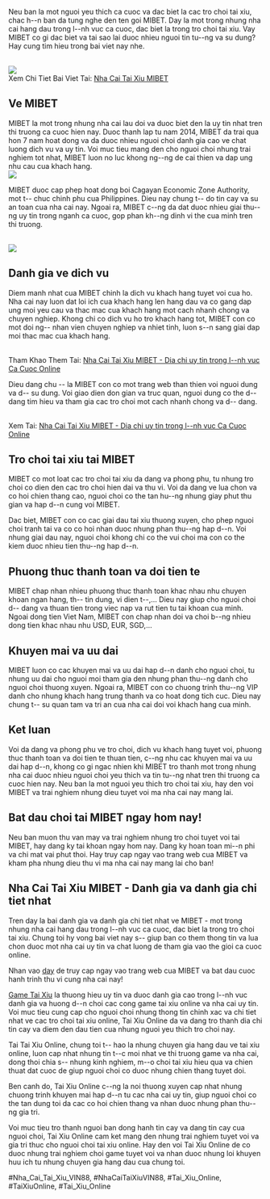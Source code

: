 <p>Neu ban la mot nguoi yeu thich ca cuoc va dac biet la cac tro choi tai xiu, chac h--n ban da tung nghe den ten goi MIBET. Day la mot trong nhung nha cai hang dau trong l--nh vuc ca cuoc, dac biet la trong tro choi tai xiu. Vay MIBET co gi dac biet va tai sao lai duoc nhieu nguoi tin tu--ng va su dung? Hay cung tim hieu trong bai viet nay nhe.</p><br><img src="https://taixiuonline.games/wp-content/uploads/2025/01/uu-diem-noi-bat-MIBET.jpg"></br>
Xem Chi Tiet Bai Viet Tai: <a href="https://taixiuonline.games/mibet/">Nha Cai Tai Xiu MIBET</a><h2>Ve MIBET</h2><p>MIBET la mot trong nhung nha cai lau doi va duoc biet den la uy tin nhat tren thi truong ca cuoc hien nay. Duoc thanh lap tu nam 2014, MIBET da trai qua hon 7 nam hoat dong va da duoc nhieu nguoi choi danh gia cao ve chat luong dich vu va uy tin. Voi muc tieu mang den cho nguoi choi nhung trai nghiem tot nhat, MIBET luon no luc khong ng--ng de cai thien va dap ung nhu cau cua khach hang.<br><img src="https://taixiuonline.games/wp-content/uploads/2024/12/188bet-1.jpg"></br><p>MIBET duoc cap phep hoat dong boi Cagayan Economic Zone Authority, mot t-- chuc chinh phu cua Philippines. Dieu nay chung t-- do tin cay va su an toan cua nha cai nay. Ngoai ra, MIBET c--ng da dat duoc nhieu giai thu--ng uy tin trong nganh ca cuoc, gop phan kh--ng dinh vi the cua minh tren thi truong.</p><br><img src="https://taixiuonline.games/wp-content/uploads/2025/01/cau-hoi-thuong-gap-MIBET.jpg"></br><h2>Danh gia ve dich vu</h2><p>Diem manh nhat cua MIBET chinh la dich vu khach hang tuyet voi cua ho. Nha cai nay luon dat loi ich cua khach hang len hang dau va co gang dap ung moi yeu cau va thac mac cua khach hang mot cach nhanh chong va chuyen nghiep. Khong chi co dich vu ho tro khach hang tot, MIBET con co mot doi ng-- nhan vien chuyen nghiep va nhiet tinh, luon s--n sang giai dap moi thac mac cua khach hang.</p><br>Tham Khao Them Tai: <a href="https://kimberlylopez18964.wixsite.com/taixiuonlinegames/post/nha-cai-tai-xiu-mibet-dia-chi-uy-tin-trong-l-nh-vuc-ca-cuoc-online">Nha Cai Tai Xiu MIBET - Dia chi uy tin trong l--nh vuc Ca Cuoc Online</a></br><p>Dieu dang chu -- la MIBET con co mot trang web than thien voi nguoi dung va d-- su dung. Voi giao dien don gian va truc quan, nguoi dung co the d-- dang tim hieu va tham gia cac tro choi mot cach nhanh chong va d-- dang.</p><br>Xem Tai: <a href="https://wakelet.com/wake/TdAlSqC0k1PvUywZ1K3-m">Nha Cai Tai Xiu MIBET - Dia chi uy tin trong l--nh vuc Ca Cuoc Online</a></br><h2>Tro choi tai xiu tai MIBET</h2><p>MIBET co mot loat cac tro choi tai xiu da dang va phong phu, tu nhung tro choi co dien den cac tro choi hien dai va thu vi. Voi da dang ve lua chon va co hoi chien thang cao, nguoi choi co the tan hu--ng nhung giay phut thu gian va hap d--n cung voi MIBET.</p><p>Dac biet, MIBET con co cac giai dau tai xiu thuong xuyen, cho phep nguoi choi tranh tai va co co hoi nhan duoc nhung phan thu--ng hap d--n. Voi nhung giai dau nay, nguoi choi khong chi co the vui choi ma con co the kiem duoc nhieu tien thu--ng hap d--n.</p><h2>Phuong thuc thanh toan va doi tien te</h2><p>MIBET chap nhan nhieu phuong thuc thanh toan khac nhau nhu chuyen khoan ngan hang, th-- tin dung, vi dien t--,... Dieu nay giup cho nguoi choi d-- dang va thuan tien trong viec nap va rut tien tu tai khoan cua minh. Ngoai dong tien Viet Nam, MIBET con chap nhan doi va choi b--ng nhieu dong tien khac nhau nhu USD, EUR, SGD,...</p><h2>Khuyen mai va uu dai</h2><p>MIBET luon co cac khuyen mai va uu dai hap d--n danh cho nguoi choi, tu nhung uu dai cho nguoi moi tham gia den nhung phan thu--ng danh cho nguoi choi thuong xuyen. Ngoai ra, MIBET con co chuong trinh thu--ng VIP danh cho nhung khach hang trung thanh va co hoat dong tich cuc. Dieu nay chung t-- su quan tam va tri an cua nha cai doi voi khach hang cua minh.</p><h2>Ket luan</h2><p>Voi da dang va phong phu ve tro choi, dich vu khach hang tuyet voi, phuong thuc thanh toan va doi tien te thuan tien, c--ng nhu cac khuyen mai va uu dai hap d--n, khong co gi ngac nhien khi MIBET tro thanh mot trong nhung nha cai duoc nhieu nguoi choi yeu thich va tin tu--ng nhat tren thi truong ca cuoc hien nay. Neu ban la mot nguoi yeu thich tro choi tai xiu, hay den voi MIBET va trai nghiem nhung dieu tuyet voi ma nha cai nay mang lai.</p><h2>Bat dau choi tai MIBET ngay hom nay!</h2><p>Neu ban muon thu van may va trai nghiem nhung tro choi tuyet voi tai MIBET, hay dang ky tai khoan ngay hom nay. Dang ky hoan toan mi--n phi va chi mat vai phut thoi. Hay truy cap ngay vao trang web cua MIBET va kham pha nhung dieu thu vi ma nha cai nay mang lai cho ban!</p><h2>Nha Cai Tai Xiu MIBET - Danh gia va danh gia chi tiet nhat</h2><p>Tren day la bai danh gia va danh gia chi tiet nhat ve MIBET - mot trong nhung nha cai hang dau trong l--nh vuc ca cuoc, dac biet la trong tro choi tai xiu. Chung toi hy vong bai viet nay s-- giup ban co them thong tin va lua chon duoc mot nha cai uy tin va chat luong de tham gia vao the gioi ca cuoc online.</p><p>Nhan vao <a href="https://mibet.net/" target="_blank">day</a> de truy cap ngay vao trang web cua MIBET va bat dau cuoc hanh trinh thu vi cung nha cai nay!</p><p><a href="https://taixiuonline.games/">Game Tai Xiu</a> la thuong hieu uy tin va duoc danh gia cao trong l--nh vuc danh gia va huong d--n choi cac cong game tai xiu online va nha cai uy tin. Voi muc tieu cung cap cho nguoi choi nhung thong tin chinh xac va chi tiet nhat ve cac tro choi tai xiu online, Tai Xiu Online da va dang tro thanh dia chi tin cay va diem den dau tien cua nhung nguoi yeu thich tro choi nay.

Tai Tai Xiu Online, chung toi t-- hao la nhung chuyen gia hang dau ve tai xiu online, luon cap nhat nhung tin t--c moi nhat ve thi truong game va nha cai, dong thoi chia s-- nhung kinh nghiem, m--o choi tai xiu hieu qua va chien thuat dat cuoc de giup nguoi choi co duoc nhung chien thang tuyet doi.

Ben canh do, Tai Xiu Online c--ng la noi thuong xuyen cap nhat nhung chuong trinh khuyen mai hap d--n tu cac nha cai uy tin, giup nguoi choi co the tan dung toi da cac co hoi chien thang va nhan duoc nhung phan thu--ng gia tri.

Voi muc tieu tro thanh nguoi ban dong hanh tin cay va dang tin cay cua nguoi choi, Tai Xiu Online cam ket mang den nhung trai nghiem tuyet voi va gia tri thuc cho nguoi choi tai xiu online. Hay den voi Tai Xiu Online de co duoc nhung trai nghiem choi game tuyet voi va nhan duoc nhung loi khuyen huu ich tu nhung chuyen gia hang dau cua chung toi.</p>
#Nha_Cai_Tai_Xiu_VIN88, #NhaCaiTaiXiuVIN88, #Tai_Xiu_Online, #TaiXiuOnline, #Tai_Xiu_Online
